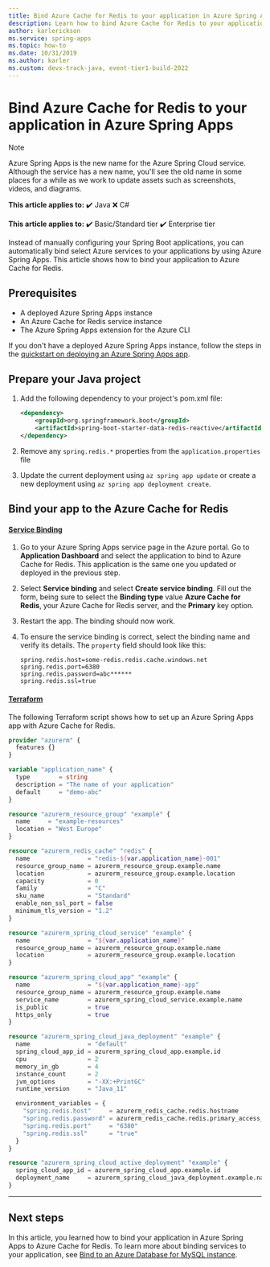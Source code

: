 ```yaml
---
title: Bind Azure Cache for Redis to your application in Azure Spring Apps
description: Learn how to bind Azure Cache for Redis to your application in Azure Spring Apps
author: karlerickson
ms.service: spring-apps
ms.topic: how-to
ms.date: 10/31/2019
ms.author: karler
ms.custom: devx-track-java, event-tier1-build-2022
---
```


# Bind Azure Cache for Redis to your application in Azure Spring Apps

> [!NOTE]
> Azure Spring Apps is the new name for the Azure Spring Cloud service. Although the service has a new name, you'll see the old name in some places for a while as we work to update assets such as screenshots, videos, and diagrams.

**This article applies to:** ✔️ Java ❌ C#

**This article applies to:** ✔️ Basic/Standard tier ✔️ Enterprise tier

Instead of manually configuring your Spring Boot applications, you can automatically bind select Azure services to your applications by using Azure Spring Apps. This article shows how to bind your application to Azure Cache for Redis.

## Prerequisites

* A deployed Azure Spring Apps instance
* An Azure Cache for Redis service instance
* The Azure Spring Apps extension for the Azure CLI

If you don't have a deployed Azure Spring Apps instance, follow the steps in the [quickstart on deploying an Azure Spring Apps app](./quickstart.md).

## Prepare your Java project

1. Add the following dependency to your project's pom.xml file:

    ```xml
    <dependency>
        <groupId>org.springframework.boot</groupId>
        <artifactId>spring-boot-starter-data-redis-reactive</artifactId>
    </dependency>
    ```

1. Remove any `spring.redis.*` properties from the `application.properties` file

1. Update the current deployment using `az spring app update` or create a new deployment using `az spring app deployment create`.

## Bind your app to the Azure Cache for Redis

#### [Service Binding](#tab/Service-Binding)
1. Go to your Azure Spring Apps service page in the Azure portal. Go to **Application Dashboard** and select the application to bind to Azure Cache for Redis. This application is the same one you updated or deployed in the previous step.

1. Select **Service binding** and select **Create service binding**. Fill out the form, being sure to select the **Binding type** value **Azure Cache for Redis**, your Azure Cache for Redis server, and the **Primary** key option.

1. Restart the app. The binding should now work.

1. To ensure the service binding is correct, select the binding name and verify its details. The `property` field should look like this:

    ```properties
    spring.redis.host=some-redis.redis.cache.windows.net
    spring.redis.port=6380
    spring.redis.password=abc******
    spring.redis.ssl=true
    ```

#### [Terraform](#tab/Terraform)

The following Terraform script shows how to set up an Azure Spring Apps app with Azure Cache for Redis.

```terraform
provider "azurerm" {
  features {}
}

variable "application_name" {
  type        = string
  description = "The name of your application"
  default     = "demo-abc"
}

resource "azurerm_resource_group" "example" {
  name     = "example-resources"
  location = "West Europe"
}

resource "azurerm_redis_cache" "redis" {
  name                = "redis-${var.application_name}-001"
  resource_group_name = azurerm_resource_group.example.name
  location            = azurerm_resource_group.example.location
  capacity            = 0
  family              = "C"
  sku_name            = "Standard"
  enable_non_ssl_port = false
  minimum_tls_version = "1.2"
}

resource "azurerm_spring_cloud_service" "example" {
  name                = "${var.application_name}"
  resource_group_name = azurerm_resource_group.example.name
  location            = azurerm_resource_group.example.location
}

resource "azurerm_spring_cloud_app" "example" {
  name                = "${var.application_name}-app"
  resource_group_name = azurerm_resource_group.example.name
  service_name        = azurerm_spring_cloud_service.example.name
  is_public           = true
  https_only          = true
}

resource "azurerm_spring_cloud_java_deployment" "example" {
  name                = "default"
  spring_cloud_app_id = azurerm_spring_cloud_app.example.id
  cpu                 = 2
  memory_in_gb        = 4
  instance_count      = 2
  jvm_options         = "-XX:+PrintGC"
  runtime_version     = "Java_11"

  environment_variables = {
    "spring.redis.host"     = azurerm_redis_cache.redis.hostname
    "spring.redis.password" = azurerm_redis_cache.redis.primary_access_key
    "spring.redis.port"     = "6380"
    "spring.redis.ssl"      = "true"
  }
}

resource "azurerm_spring_cloud_active_deployment" "example" {
  spring_cloud_app_id = azurerm_spring_cloud_app.example.id
  deployment_name     = azurerm_spring_cloud_java_deployment.example.name
}
```

---

## Next steps

In this article, you learned how to bind your application in Azure Spring Apps to Azure Cache for Redis. To learn more about binding services to your application, see [Bind to an Azure Database for MySQL instance](./how-to-bind-mysql.md).
